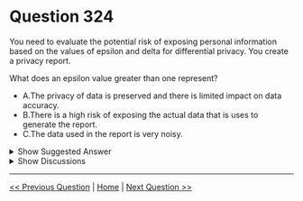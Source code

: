 # Question 324

You need to evaluate the potential risk of exposing personal information based on the values of epsilon and delta for differential privacy. You create a privacy report.

What does an epsilon value greater than one represent?

- A.The privacy of data is preserved and there is limited impact on data accuracy.
- B.There is a high risk of exposing the actual data that is uses to generate the report.
- C.The data used in the report is very noisy.

<details>
  <summary>Show Suggested Answer</summary>

<strong>B</strong><br>

</details>

<details>
  <summary>Show Discussions</summary>

<blockquote><p><strong>bobML</strong> <code>(Wed 11 Sep 2024 10:44)</code> - <em>Upvotes: 2</em></p><p>An epsilon value greater than one represents:

B. There is a high risk of exposing the actual data that is used to generate the report.

When epsilon is greater than one, it indicates that the privacy guarantee is weakened, and there is a higher risk of revealing sensitive or personal information from the data used in the report. A larger epsilon allows for more noise in the data, which can reduce privacy protection. Typically, smaller values of epsilon are preferred to provide stronger privacy guarantees.</p></blockquote>

<blockquote><p><strong>Nghia1</strong> <code>(Thu 06 Jun 2024 22:34)</code> - <em>Upvotes: 2</em></p><p>That is correct:
 epsilon is a non-negative value that provides an inverse measure of the amount of noise added to the data. A low epsilon results in a dataset with a greater level of privacy, while a high epsilon results in a dataset that is closer to the original data.</p></blockquote>
<blockquote><p><strong>vish9</strong> <code>(Mon 13 May 2024 19:15)</code> - <em>Upvotes: 1</em></p><p>Looks correct.</p></blockquote>

</details>

---

[<< Previous Question](question_323.md) | [Home](../index.md) | [Next Question >>](question_325.md)
